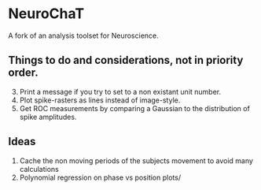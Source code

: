# NeuroChaT

A fork of an analysis toolset for Neuroscience.

## Things to do and considerations, not in priority order.

3. Print a message if you try to set to a non existant unit number.
4. Plot spike-rasters as lines instead of image-style.
5. Get ROC measurements by comparing a Gaussian to the distribution of spike amplitudes.

## Ideas

1. Cache the non moving periods of the subjects movement to avoid many calculations
2. Polynomial regression on phase vs position plots/
